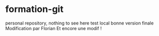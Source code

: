 # formation-git
personal repository, nothing to see here
test local bonne version finale
Modification par Florian
Et encore une modif !